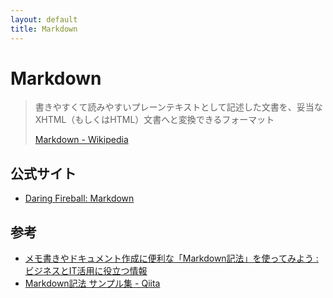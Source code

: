 ```yaml
---
layout: default
title: Markdown
---
```

# Markdown



> 書きやすくて読みやすいプレーンテキストとして記述した文書を、妥当なXHTML（もしくはHTML）文書へと変換できるフォーマット
> 
> [Markdown - Wikipedia](https://ja.wikipedia.org/wiki/Markdown)



## 公式サイト

- [Daring Fireball: Markdown](https://daringfireball.net/projects/markdown/)



## 参考

- [メモ書きやドキュメント作成に便利な「Markdown記法」を使ってみよう : ビジネスとIT活用に役立つ情報](https://www.asobou.co.jp/blog/bussiness/markdown)
- [Markdown記法 サンプル集 - Qiita](https://qiita.com/tbpgr/items/989c6badefff69377da7)


